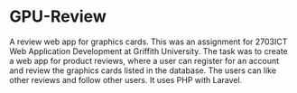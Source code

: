 # GPU-Review
A review web app for graphics cards. This was an assignment for 2703ICT Web Application Development at Griffith University. The task was to create a web app for product reviews, where a user can register for an account and review the graphics cards listed in the database. The users can like other reviews and follow other users. It uses PHP with Laravel. 
